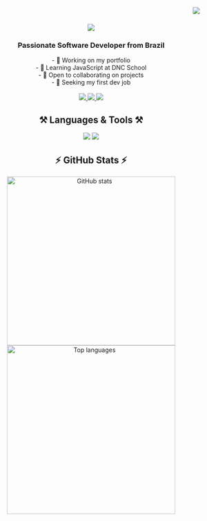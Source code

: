 <img align="right" src="https://visitor-badge.laobi.icu/badge?page_id=biancasnogueira.biancasnogueira" />

<h1 align="center">
    <img src="https://readme-typing-svg.herokuapp.com/?font=Righteous&size=30&center=true&vCenter=true&width=450&height=50&duration=4000&lines=Hi+There!+👋;+I'm+Bianca+Nogueira!;" />
</h1>

<h3 align="center">Passionate Software Developer from Brazil</h3>

<div align="center">
  - 🔭 Working on my portfolio<br>
  - 🌱 Learning JavaScript at DNC School<br>
  - 👯 Open to collaborating on projects<br>
  - 🤔 Seeking my first dev job<br> <br>
</div>

<div align="center"> 
  <a href="mailto:nogbianca@outlook.com">
    <img src="https://img.shields.io/badge/Outlook-0078D4?style=for-the-badge&logo=microsoft-outlook&logoColor=white" />
  </a>
  <a href="https://biancanogueira.com" target="_blank">
    <img src="https://img.shields.io/badge/Portfolio-FF5722?style=for-the-badge&logo=todoist&logoColor=white" />
  </a>
  <a href="https://www.linkedin.com/in/biancasilvanogueira/" target="_blank">
    <img src="https://img.shields.io/badge/LinkedIn-0077B5?style=for-the-badge&logo=linkedin&logoColor=white" />
  </a>
</div>

<h2 align="center">⚒️ Languages & Tools ⚒️</h2>

<div align="center">
    <img src="https://skillicons.dev/icons?i=react,html,css,vscode,github,figma,git" />
    <img src="https://skillicons.dev/icons?i=nodejs,python,javascript,typescript,mongodb,mysql" />
</div>

<h2 align="center">⚡ GitHub Stats ⚡</h2>

<div align="center">
  <img width=390 src="https://github-readme-stats.vercel.app/api?username=biancasnogueira&count_private=true&show_icons=true&theme=react&rank_icon=github&border_radius=10" alt="GitHub stats" />
  <img width=390 src="https://github-readme-stats.vercel.app/api/top-langs/?username=biancasnogueira&hide=HTML&langs_count=8&layout=compact&theme=react&border_radius=10&size_weight=0.5&count_weight=0.5&exclude_repo=github-readme-stats" alt="Top languages" />
</div>
